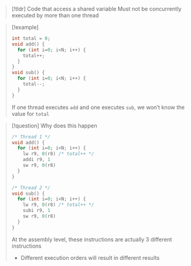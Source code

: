 > [!tldr] Code that access a shared variable
> Must not be concurrently executed by more than one thread

> [!example]
> ```c
> int total = 0;
> void add() {
>   for (int i=0; i<N; i++) {
>     total++;
>   }
> }
> void sub() {
>   for (int i=0; i<N; i++) {
>     total--;
>   }
> }
> ```
> If one thread executes `add` and one executes `sub`, we won’t know the value for `total`

> [!question] Why does this happen
> ```c
> /* Thread 1 */
> void add() {
>   for (int i=0; i<N; i++) {
>     lw r9, 0(r8) /* total++ */
>     addi r9, 1
>     sw r9, 0(r8)
>   }
> }
> ```
> ```c
> /* Thread 2 */
> void sub() {
>   for (int i=0; i<N; i++) {
>     lw r9, 0(r8) /* total++ */
>     subi r9, 1
>     sw r9, 0(r8)
>   }
> }
> ```
> At the assembly level, these instructions are actually 3 different instructions
> * Different execution orders will result in different results



